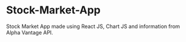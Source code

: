 # Stock-Market-App
Stock Market App made using React JS, Chart JS and information from Alpha Vantage API.
